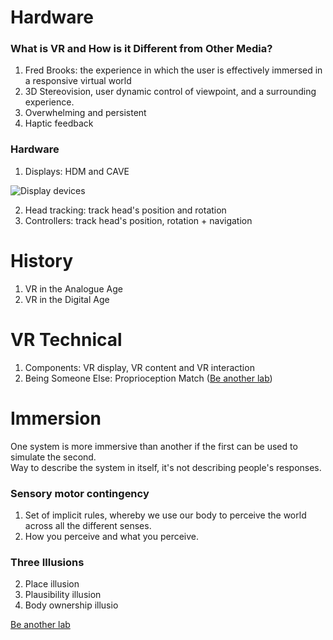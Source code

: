 # Hardware
### What is VR and How is it Different from Other Media?
1. Fred Brooks: the experience in which the user is effectively immersed in a responsive virtual world
2. 3D Stereovision, user dynamic control of viewpoint, and a surrounding experience.
3. Overwhelming and persistent
4. Haptic feedback

### Hardware
1. Displays: HDM and CAVE

![Display devices](https://slidetodoc.com/presentation_image/63adee7aaa9fdd9056a3903de21fde66/image-22.jpg)

2. Head tracking: track head's position and rotation
3. Controllers: track head's position, rotation + navigation

# History
1. VR in the Analogue Age
2. VR in the Digital Age

# VR Technical
1. Components: VR display, VR content and VR interaction
2. Being Someone Else: Proprioception Match ([Be another lab](http://beanotherlab.org/home/work/tmtba/))

# Immersion
One system is more immersive than another if the first can be used to simulate the second.  
Way to describe the system in itself, it's not describing people's responses.
### Sensory motor contingency
1. Set of implicit rules, whereby we use our body to perceive the world across all the different senses.
2. How you perceive and what you perceive.
### Three Illusions
2. Place illusion
1. Plausibility illusion
3. Body ownership illusio

[Be another lab](https://www.ncbi.nlm.nih.gov/pmc/articles/PMC2781884/)